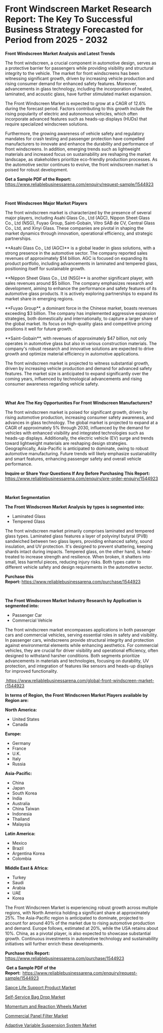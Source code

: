 <p><h1>Front Windscreen Market Research Report: The Key To Successful Business Strategy Forecasted for Period from 2025 - 2032</h1></p><p><strong>Front Windscreen Market Analysis and Latest Trends</strong></p>
<p><p>The front windscreen, a crucial component in automotive design, serves as a protective barrier for passengers while providing visibility and structural integrity to the vehicle. The market for front windscreens has been witnessing significant growth, driven by increasing vehicle production and rising consumer demand for enhanced safety features. Moreover, advancements in glass technology, including the incorporation of heated, laminated, and acoustic glass, have further stimulated market expansion.</p><p>The Front Windscreen Market is expected to grow at a CAGR of 12.6% during the forecast period. Factors contributing to this growth include the rising popularity of electric and autonomous vehicles, which often incorporate advanced features such as heads-up displays (HUDs) that require specialized windscreen solutions. </p><p>Furthermore, the growing awareness of vehicle safety and regulatory mandates for crash testing and passenger protection have compelled manufacturers to innovate and enhance the durability and performance of front windscreens. In addition, emerging trends such as lightweight materials and increased focus on sustainability are reshaping the market landscape, as stakeholders prioritize eco-friendly production processes. As the automotive sector continues to evolve, the front windscreen market is poised for robust development.</p></p>
<p><strong>Get a Sample PDF of the Report:&nbsp;</strong> <a href="https://www.reliablebusinessarena.com/enquiry/request-sample/1544923?utm_campaign=3497&utm_medium=2&utm_source=Github&utm_content=ia&utm_term=30032025&utm_id=front-windscreen">https://www.reliablebusinessarena.com/enquiry/request-sample/1544923</a></p>
<p>&nbsp;</p>
<p><strong>Front Windscreen Major Market Players</strong></p>
<p><p>The front windscreen market is characterized by the presence of several major players, including Asahi Glass Co., Ltd (AGC), Nippon Sheet Glass Co., Ltd (NSG), Fuyao Group, Saint-Gobain, Vitro SAB de CV, Central Glass Co., Ltd, and Xinyi Glass. These companies are pivotal in shaping the market dynamics through innovation, operational efficiency, and strategic partnerships.</p><p>**Asahi Glass Co., Ltd (AGC)** is a global leader in glass solutions, with a strong presence in the automotive sector. The company reported sales revenues of approximately $14 billion. AGC is focused on expanding its product portfolio, including advancements in laminated and tempered glass, positioning itself for sustainable growth.</p><p>**Nippon Sheet Glass Co., Ltd (NSG)** is another significant player, with sales revenues around $5 billion. The company emphasizes research and development, aiming to enhance the performance and safety features of its automotive glass products. It is actively exploring partnerships to expand its market share in emerging regions.</p><p>**Fuyao Group**, a dominant force in the Chinese market, boasts revenues exceeding $3 billion. The company has implemented aggressive expansion strategies, both domestically and internationally, to capture a larger share of the global market. Its focus on high-quality glass and competitive pricing positions it well for future growth.</p><p>**Saint-Gobain**, with revenues of approximately $47 billion, not only operates in automotive glass but also in various construction materials. The company's robust research and innovative solutions are expected to drive growth and optimize material efficiency in automotive applications.</p><p>The front windscreen market is projected to witness substantial growth, driven by increasing vehicle production and demand for advanced safety features. The market size is anticipated to expand significantly over the coming years, influenced by technological advancements and rising consumer awareness regarding vehicle safety.</p></p>
<p>&nbsp;</p>
<p><strong>What Are The Key Opportunities For Front Windscreen Manufacturers?</strong></p>
<p><p>The front windscreen market is poised for significant growth, driven by rising automotive production, increasing consumer safety awareness, and advances in glass technology. The global market is projected to expand at a CAGR of approximately 5% through 2030, influenced by the demand for vehicles with enhanced visibility and integrated technologies such as heads-up displays. Additionally, the electric vehicle (EV) surge and trends toward lightweight materials are reshaping design strategies. Geographically, Asia-Pacific is anticipated to dominate, owing to robust automotive manufacturing. Future trends will likely emphasize sustainability and smart features, enhancing passenger safety and overall vehicle performance.</p></p>
<p><strong>Inquire or Share Your Questions If Any Before Purchasing This Report:</strong> <a href="https://www.reliablebusinessarena.com/enquiry/pre-order-enquiry/1544923?utm_campaign=3497&utm_medium=2&utm_source=Github&utm_content=ia&utm_term=30032025&utm_id=front-windscreen">https://www.reliablebusinessarena.com/enquiry/pre-order-enquiry/1544923</a></p>
<p>&nbsp;</p>
<p><strong>Market Segmentation</strong></p>
<p><strong>The Front Windscreen Market Analysis by types is segmented into:</strong></p>
<p><ul><li>Laminated Glass</li><li>Tempered Glass</li></ul></p>
<p><p>The front windscreen market primarily comprises laminated and tempered glass types. Laminated glass features a layer of polyvinyl butyral (PVB) sandwiched between two glass layers, providing enhanced safety, sound insulation, and UV protection. It's designed to prevent shattering, keeping shards intact during impacts. Tempered glass, on the other hand, is heat-treated to increase strength and resilience. When broken, it shatters into small, less harmful pieces, reducing injury risks. Both types cater to different vehicle safety and design requirements in the automotive sector.</p></p>
<p><strong>Purchase this Report:&nbsp;</strong><a href="https://www.reliablebusinessarena.com/purchase/1544923?utm_campaign=3497&utm_medium=2&utm_source=Github&utm_content=ia&utm_term=30032025&utm_id=front-windscreen">https://www.reliablebusinessarena.com/purchase/1544923</a></p>
<p>&nbsp;</p>
<p><strong>The Front Windscreen Market Industry Research by Application is segmented into:</strong></p>
<p><ul><li>Passenger Car</li><li>Commercial Vehicle</li></ul></p>
<p><p>The front windscreen market encompasses applications in both passenger cars and commercial vehicles, serving essential roles in safety and visibility. In passenger cars, windscreens provide structural integrity and protection against environmental elements while enhancing aesthetics. For commercial vehicles, they are crucial for driver visibility and operational efficiency, often designed to withstand harsher conditions. Both segments prioritize advancements in materials and technologies, focusing on durability, UV protection, and integration of features like sensors and heads-up displays for improved functionality.</p></p>
<p><a href="https://www.reliablebusinessarena.com/global-front-windscreen-market-r1544923?utm_campaign=3497&utm_medium=2&utm_source=Github&utm_content=ia&utm_term=30032025&utm_id=front-windscreen">&nbsp;https://www.reliablebusinessarena.com/global-front-windscreen-market-r1544923</a></p>
<p><strong>In terms of Region, the Front Windscreen Market Players available by Region are:</strong></p>
<p>
    <p> <strong> North America: </strong>
        <ul>
            <li>United States</li>
            <li>Canada</li>
        </ul>
        </p> 
    <p> <strong> Europe: </strong>
        <ul>
            <li>Germany</li>
            <li>France</li>
            <li>U.K.</li>
            <li>Italy</li>
            <li>Russia</li>
        </ul>
        </p> 
    <p> <strong> Asia-Pacific: </strong>
        <ul>
            <li>China</li>
            <li>Japan</li>
            <li>South Korea</li>
            <li>India</li>
            <li>Australia</li>
            <li>China Taiwan</li>
            <li>Indonesia</li>
            <li>Thailand</li>
            <li>Malaysia</li>
        </ul>
        </p> 
    <p> <strong> Latin America: </strong>
        <ul>
            <li>Mexico</li>
            <li>Brazil</li>
            <li>Argentina Korea</li>
            <li>Colombia</li>
        </ul>
        </p> 
    <p> <strong> Middle East & Africa: </strong>
        <ul>
            <li>Turkey</li>
            <li>Saudi</li>
            <li>Arabia</li>
            <li>UAE</li>
            <li>Korea</li>
        </ul>
    </p>
    </p>
<p><p>The Front Windscreen Market is experiencing robust growth across multiple regions, with North America holding a significant share at approximately 25%. The Asia-Pacific region is anticipated to dominate, projected to account for around 40% of the market due to rising automotive production and demand. Europe follows, estimated at 20%, while the USA retains about 10%. China, as a pivotal player, is also expected to showcase substantial growth. Continuous investments in automotive technology and sustainability initiatives will further enrich these developments.</p></p>
<p><strong>Purchase this Report: </strong><a href="https://www.reliablebusinessarena.com/purchase/1544923?utm_campaign=3497&utm_medium=2&utm_source=Github&utm_content=ia&utm_term=30032025&utm_id=front-windscreen">https://www.reliablebusinessarena.com/purchase/1544923</a></p>
<p>&nbsp;<strong>Get a Sample PDF of the Report:&nbsp;&nbsp;</strong><a href="https://www.reliablebusinessarena.com/enquiry/request-sample/1544923?utm_campaign=3497&utm_medium=2&utm_source=Github&utm_content=ia&utm_term=30032025&utm_id=front-windscreen">https://www.reliablebusinessarena.com/enquiry/request-sample/1544923</a></p>
<p><strong></strong></p>
<p><p><a href="https://www.linkedin.com/pulse/assessing-effect-ofcompany-thesapce-life-support-79zfc?utm_campaign=3497&utm_medium=2&utm_source=Github&utm_content=ia&utm_term=30032025&utm_id=front-windscreen">Sapce Life Support Product Market</a></p><p><a href="https://www.linkedin.com/pulse/global-self-service-bag-drop-market-study-2025-2032-overview-ngmec?utm_campaign=3497&utm_medium=2&utm_source=Github&utm_content=ia&utm_term=30032025&utm_id=front-windscreen">Self-Service Bag Drop Market</a></p><p><a href="https://www.linkedin.com/pulse/extensive-study-global-momentum-reaction-wheels-market-share-growth-49t2c?utm_campaign=3497&utm_medium=2&utm_source=Github&utm_content=ia&utm_term=30032025&utm_id=front-windscreen">Momentum and Reaction Wheels Market</a></p><p><a href="https://www.linkedin.com/pulse/insights-commercial-panel-filter-market-competitor-evaluation-15jxc?utm_campaign=3497&utm_medium=2&utm_source=Github&utm_content=ia&utm_term=30032025&utm_id=front-windscreen">Commercial Panel Filter Market</a></p><p><a href="https://github.com/iyachikareva/Market-Research-Report-List-1/blob/main/adaptive-variable-suspension-system-market.md?utm_campaign=3497&utm_medium=2&utm_source=Github&utm_content=ia&utm_term=30032025&utm_id=front-windscreen">Adaptive Variable Suspension System Market</a></p></p>
